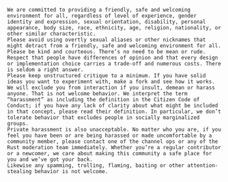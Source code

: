 
    We are committed to providing a friendly, safe and welcoming environment for all, regardless of level of experience, gender identity and expression, sexual orientation, disability, personal appearance, body size, race, ethnicity, age, religion, nationality, or other similar characteristic.
    Please avoid using overtly sexual aliases or other nicknames that might detract from a friendly, safe and welcoming environment for all.
    Please be kind and courteous. There’s no need to be mean or rude.
    Respect that people have differences of opinion and that every design or implementation choice carries a trade-off and numerous costs. There is seldom a right answer.
    Please keep unstructured critique to a minimum. If you have solid ideas you want to experiment with, make a fork and see how it works.
    We will exclude you from interaction if you insult, demean or harass anyone. That is not welcome behavior. We interpret the term “harassment” as including the definition in the Citizen Code of Conduct; if you have any lack of clarity about what might be included in that concept, please read their definition. In particular, we don’t tolerate behavior that excludes people in socially marginalized groups.
    Private harassment is also unacceptable. No matter who you are, if you feel you have been or are being harassed or made uncomfortable by a community member, please contact one of the channel ops or any of the Rust moderation team immediately. Whether you’re a regular contributor or a newcomer, we care about making this community a safe place for you and we’ve got your back.
    Likewise any spamming, trolling, flaming, baiting or other attention-stealing behavior is not welcome.
